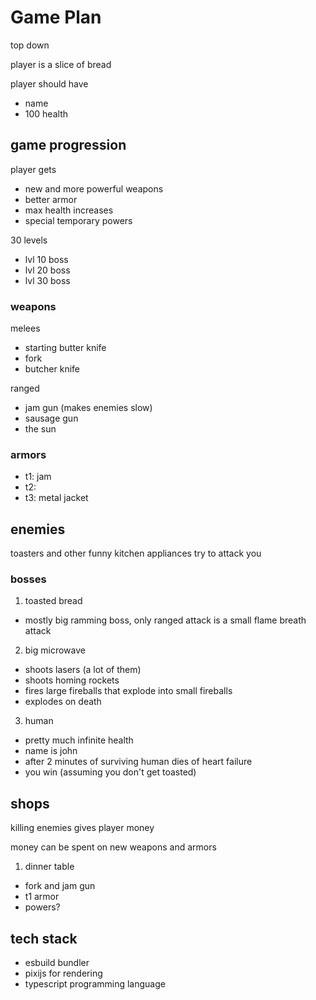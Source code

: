 # Game Plan
top down

player is a slice of bread

player should have
- name
- 100 health

## game progression

player gets
- new and more powerful weapons
- better armor
- max health increases
- special temporary powers

30 levels
- lvl 10 boss
- lvl 20 boss
- lvl 30 boss

### weapons

melees
- starting butter knife
- fork
- butcher knife

ranged
- jam gun (makes enemies slow)
- sausage gun
- the sun

### armors

- t1: jam
- t2:
- t3: metal jacket

## enemies

toasters and other funny kitchen appliances try to attack you

### bosses

1. toasted bread
- mostly big ramming boss, only ranged attack is a small flame breath attack

2. big microwave
- shoots lasers (a lot of them)
- shoots homing rockets
- fires large fireballs that explode into small fireballs
- explodes on death

3. human
- pretty much infinite health
- name is john
- after 2 minutes of surviving human dies of heart failure
- you win (assuming you don't get toasted)

## shops

killing enemies gives player money

money can be spent on new weapons and armors

1. dinner table
- fork and jam gun
- t1 armor
- powers?

## tech stack

- esbuild bundler
- pixijs for rendering
- typescript programming language
